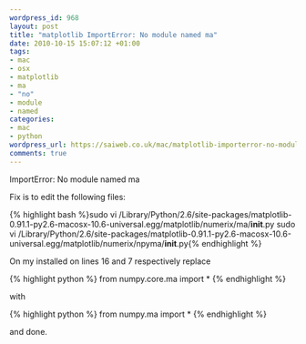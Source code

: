 ```yaml
--- 
wordpress_id: 968
layout: post
title: "matplotlib ImportError: No module named ma"
date: 2010-10-15 15:07:12 +01:00
tags: 
- mac
- osx
- matplotlib
- ma
- "no"
- module
- named
categories: 
- mac
- python
wordpress_url: https://saiweb.co.uk/mac/matplotlib-importerror-no-module-named-ma
comments: true
---
```

ImportError: No module named ma

Fix is to edit the following files:

{% highlight bash %}sudo vi /Library/Python/2.6/site-packages/matplotlib-0.91.1-py2.6-macosx-10.6-universal.egg/matplotlib/numerix/ma/__init__.py
sudo vi /Library/Python/2.6/site-packages/matplotlib-0.91.1-py2.6-macosx-10.6-universal.egg/matplotlib/numerix/npyma/__init__.py{% endhighlight %}

On my installed on lines 16 and 7 respectively replace


{% highlight python %}
from numpy.core.ma import *
{% endhighlight %}

with

{% highlight python %}
from numpy.ma import *
{% endhighlight %}

and done.
